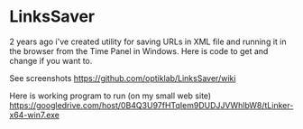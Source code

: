 LinksSaver
==========

2 years ago i've created utility for saving URLs in XML file and running it in the browser from the Time Panel in Windows. Here is code to get and change if you want to.

See screenshots https://github.com/optiklab/LinksSaver/wiki

Here is working program to run (on my small web site) https://googledrive.com/host/0B4Q3U97fHTqIem9DUDJJVWhlbW8/tLinker-x64-win7.exe
